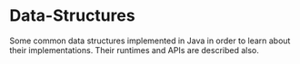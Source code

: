 # Data-Structures
Some common data structures implemented in Java in order to learn about their implementations. Their runtimes and APIs are described also.
